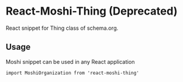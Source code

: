 # React-Moshi-Thing (Deprecated)
React snippet for Thing class of schema.org.

## Usage
Moshi snippet can be used in any React application

```
import MoshiOrganization from 'react-moshi-thing'
```
